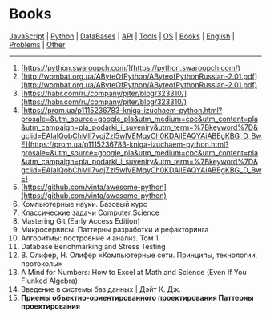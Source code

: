 # Books

[JavaScript](./javascript.md) | [Python](./python.md) | [DataBases](./databases.md) | [API](./api.md) | [Tools](./tools.md) | [OS](./os.md) | [Books](./books.md) | [English](./english.md) | [Problems](./problems.md) | [Other](./other.md)

---

1. [https://python.swaroopch.com/](https://python.swaroopch.com/)
1. [http://wombat.org.ua/AByteOfPython/AByteofPythonRussian-2.01.pdf](http://wombat.org.ua/AByteOfPython/AByteofPythonRussian-2.01.pdf)
1. [https://habr.com/ru/company/piter/blog/323310/](https://habr.com/ru/company/piter/blog/323310/)
1. [https://prom.ua/p1115236783-kniga-izuchaem-python.html?prosale=&utm_source=google_pla&utm_medium=cpc&utm_content=pla&utm_campaign=pla_podarki_i_suveniry&utm_term=%7Bkeyword%7D&gclid=EAIaIQobChMIl7vqjZzl5wIVEMqyCh0KDAiIEAQYAiABEgKBG_D_BwE](https://prom.ua/p1115236783-kniga-izuchaem-python.html?prosale=&utm_source=google_pla&utm_medium=cpc&utm_content=pla&utm_campaign=pla_podarki_i_suveniry&utm_term=%7Bkeyword%7D&gclid=EAIaIQobChMIl7vqjZzl5wIVEMqyCh0KDAiIEAQYAiABEgKBG_D_BwE)
1. [https://github.com/vinta/awesome-python](https://github.com/vinta/awesome-python)
1. Компьютерные науки. Базовый курс
1. Классические задачи Computer Science
1. Mastering Git (Early Access Edition)
1. Микросервисы. Паттерны разработки и рефакторинга
1. Алгоритмы: построение и анализ. Том 1
1. Database Benchmarking and Stress Testing
1. В. Олифер, Н. Олифер «Компьютерные сети. Принципы, технологии, протоколы»
1. A Mind for Numbers: How to Excel at Math and Science (Even If You Flunked Algebra) 
1. Введение в системы баз данных | Дэйт К. Дж.
1. **Приемы объектно-ориентированного проектирования Паттерны проектирования**
